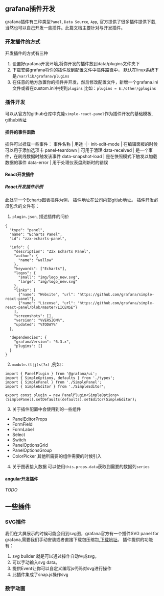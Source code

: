 ## grafana插件开发
grafana插件有三种类型`Panel`, `Data Source`, `App`, 官方提供了很多插件提供下载,当然也可以自己开发一些插件。此篇文档主要针对与开发插件。
### 开发插件的方式
开发插件的方式有三种
1. 设置好grafana开发环境,将你开发的插件放到data/plugins文件夹下
2. 下载安装grafana将你的插件放到配置文件中插件路径中， 默认在linux系统下是`/var/lib/grafana/plugins`
3. 在任意的地方放置你的插件并开发，然后修改配置文件，新增一个grafana.ini文件或者在custom.ini中找到`plugins` 比如：`plugins = E:/other/gplugins`
### 插件开发
可以从官方的github仓库中克隆`simple-react-panel`作为插件开发的基础模板, [github地址](https://github.com/grafana/simple-react-panel)
#### 插件的事件函数
插件可以挂载一些事件：
事件名称 | 用途
-|-
init-edit-mode | 在编辑面板的时候可以用于添加选项卡
panel-teardown | 可用于清理
data-received | 是一个事件，在刷线数据时触发该事件
data-snapshot-load | 是在快照模式下触发以加载数据的事件
data-error | 用于处理仪表盘刷新时的错误
#### React开发插件
##### React开发插件示例
此处举一个Echarts图表插件为例， 插件地址在[公司内部gitlab地址](http://rj.zzx1983.com:30166/zzx-web-group/react/zzx-echarts-panel.git)。
插件开发必须包含的文件有：
1. `plugin.json`, 描述插件的问价
```
{
  "type": "panel",
  "name": "Echarts Panel",
  "id": "zzx-echarts-panel",

  "info": {
    "description": "Zzx Echarts Panel",
    "author": {
      "name": "wallow"
    },
    "keywords": ["Echarts"],
    "logos": {
      "small": "img/logo_new.svg",
      "large": "img/logo_new.svg"
    },
    "links": [
      {"name": "Website", "url": "https://github.com/grafana/simple-react-panel"},
      {"name": "License", "url": "https://github.com/grafana/simple-react-panel/blob/master/LICENSE"}
    ],
    "screenshots": [],
    "version": "%VERSION%",
    "updated": "%TODAY%"
  },

  "dependencies": {
    "grafanaVersion": "6.3.x",
    "plugins": []
  }
}

```
2. `module.(t|j)s(?x)` ,例如：
```
import { PanelPlugin } from '@grafana/ui';
import { SimpleOptions, defaults } from './types';
import { SimplePanel } from './SimplePanel';
import { SimpleEditor } from './SimpleEditor';

export const plugin = new PanelPlugin<SimpleOptions>(SimplePanel).setDefaults(defaults).setEditor(SimpleEditor);
```
3. 关于插件配置中会使用到的一些组件
+ PanelEditorProps
+ FormField
+ FormLabel
+ Select
+ Switch
+ PanelOptionsGrid
+ PanelOptionsGroup
+ ColorPicker
其他所需要的组件需要的时候引入
4. 关于图表接入数据
可以使用`this.props.data`获取到需要的数据列`series`
#### angular开发插件
*TODO*
## 一些插件
### SVG插件
我们在大屏展示的时候可能会用到svg图，grafana官方有一个插件SVG panel for grafana,需要我们手动安装或者直接下载包压缩包,[下载地址](https://codeload.github.com/MarcusCalidus/marcuscalidus-svg-panel/legacy.zip/56d2a0fb2b25f36bf55cfa24baae0fa8c5636dea)。
插件提供的功能有：
1. svg builder 就是可以通过操作自动生成svg。
2. 可以手动输入svg data。
3. 提供Event让你可以自定义编写js代码对svg进行操作
4. 此插件集成了snap.js操作svg

### 数字动画